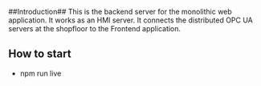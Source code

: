 ##Introduction##
This is the backend server for the monolithic web application. It works as an HMI server. It connects the distributed OPC UA servers at the shopfloor to the Frontend application.

## How to start ##
- npm run live
